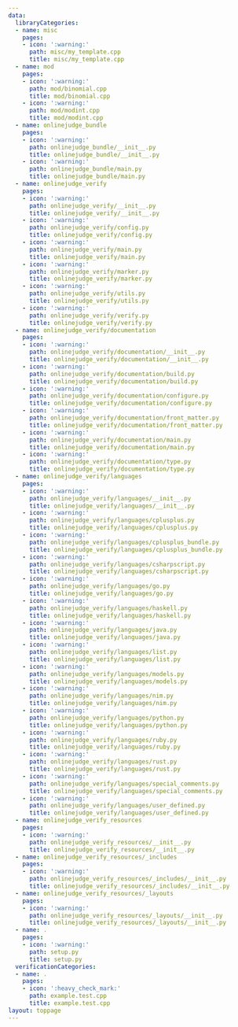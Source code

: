 ```yaml
---
data:
  libraryCategories:
  - name: misc
    pages:
    - icon: ':warning:'
      path: misc/my_template.cpp
      title: misc/my_template.cpp
  - name: mod
    pages:
    - icon: ':warning:'
      path: mod/binomial.cpp
      title: mod/binomial.cpp
    - icon: ':warning:'
      path: mod/modint.cpp
      title: mod/modint.cpp
  - name: onlinejudge_bundle
    pages:
    - icon: ':warning:'
      path: onlinejudge_bundle/__init__.py
      title: onlinejudge_bundle/__init__.py
    - icon: ':warning:'
      path: onlinejudge_bundle/main.py
      title: onlinejudge_bundle/main.py
  - name: onlinejudge_verify
    pages:
    - icon: ':warning:'
      path: onlinejudge_verify/__init__.py
      title: onlinejudge_verify/__init__.py
    - icon: ':warning:'
      path: onlinejudge_verify/config.py
      title: onlinejudge_verify/config.py
    - icon: ':warning:'
      path: onlinejudge_verify/main.py
      title: onlinejudge_verify/main.py
    - icon: ':warning:'
      path: onlinejudge_verify/marker.py
      title: onlinejudge_verify/marker.py
    - icon: ':warning:'
      path: onlinejudge_verify/utils.py
      title: onlinejudge_verify/utils.py
    - icon: ':warning:'
      path: onlinejudge_verify/verify.py
      title: onlinejudge_verify/verify.py
  - name: onlinejudge_verify/documentation
    pages:
    - icon: ':warning:'
      path: onlinejudge_verify/documentation/__init__.py
      title: onlinejudge_verify/documentation/__init__.py
    - icon: ':warning:'
      path: onlinejudge_verify/documentation/build.py
      title: onlinejudge_verify/documentation/build.py
    - icon: ':warning:'
      path: onlinejudge_verify/documentation/configure.py
      title: onlinejudge_verify/documentation/configure.py
    - icon: ':warning:'
      path: onlinejudge_verify/documentation/front_matter.py
      title: onlinejudge_verify/documentation/front_matter.py
    - icon: ':warning:'
      path: onlinejudge_verify/documentation/main.py
      title: onlinejudge_verify/documentation/main.py
    - icon: ':warning:'
      path: onlinejudge_verify/documentation/type.py
      title: onlinejudge_verify/documentation/type.py
  - name: onlinejudge_verify/languages
    pages:
    - icon: ':warning:'
      path: onlinejudge_verify/languages/__init__.py
      title: onlinejudge_verify/languages/__init__.py
    - icon: ':warning:'
      path: onlinejudge_verify/languages/cplusplus.py
      title: onlinejudge_verify/languages/cplusplus.py
    - icon: ':warning:'
      path: onlinejudge_verify/languages/cplusplus_bundle.py
      title: onlinejudge_verify/languages/cplusplus_bundle.py
    - icon: ':warning:'
      path: onlinejudge_verify/languages/csharpscript.py
      title: onlinejudge_verify/languages/csharpscript.py
    - icon: ':warning:'
      path: onlinejudge_verify/languages/go.py
      title: onlinejudge_verify/languages/go.py
    - icon: ':warning:'
      path: onlinejudge_verify/languages/haskell.py
      title: onlinejudge_verify/languages/haskell.py
    - icon: ':warning:'
      path: onlinejudge_verify/languages/java.py
      title: onlinejudge_verify/languages/java.py
    - icon: ':warning:'
      path: onlinejudge_verify/languages/list.py
      title: onlinejudge_verify/languages/list.py
    - icon: ':warning:'
      path: onlinejudge_verify/languages/models.py
      title: onlinejudge_verify/languages/models.py
    - icon: ':warning:'
      path: onlinejudge_verify/languages/nim.py
      title: onlinejudge_verify/languages/nim.py
    - icon: ':warning:'
      path: onlinejudge_verify/languages/python.py
      title: onlinejudge_verify/languages/python.py
    - icon: ':warning:'
      path: onlinejudge_verify/languages/ruby.py
      title: onlinejudge_verify/languages/ruby.py
    - icon: ':warning:'
      path: onlinejudge_verify/languages/rust.py
      title: onlinejudge_verify/languages/rust.py
    - icon: ':warning:'
      path: onlinejudge_verify/languages/special_comments.py
      title: onlinejudge_verify/languages/special_comments.py
    - icon: ':warning:'
      path: onlinejudge_verify/languages/user_defined.py
      title: onlinejudge_verify/languages/user_defined.py
  - name: onlinejudge_verify_resources
    pages:
    - icon: ':warning:'
      path: onlinejudge_verify_resources/__init__.py
      title: onlinejudge_verify_resources/__init__.py
  - name: onlinejudge_verify_resources/_includes
    pages:
    - icon: ':warning:'
      path: onlinejudge_verify_resources/_includes/__init__.py
      title: onlinejudge_verify_resources/_includes/__init__.py
  - name: onlinejudge_verify_resources/_layouts
    pages:
    - icon: ':warning:'
      path: onlinejudge_verify_resources/_layouts/__init__.py
      title: onlinejudge_verify_resources/_layouts/__init__.py
  - name: .
    pages:
    - icon: ':warning:'
      path: setup.py
      title: setup.py
  verificationCategories:
  - name: .
    pages:
    - icon: ':heavy_check_mark:'
      path: example.test.cpp
      title: example.test.cpp
layout: toppage
---
```

